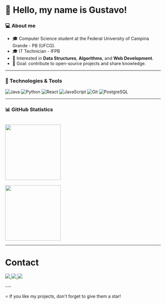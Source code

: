 # 👋 Hello, my name is Gustavo!

### 💻 About me

* 🎓 Computer Science student at the Federal University of Campina Grande - PB (UFCG).
* 🎓 IT Technician - IFPB
* 🚀 Interested in **Data Structures**, **Algorithms**, and **Web Development**.
* 🎯 Goal: contribute to open-source projects and share knowledge.

---

### 🔧 Technologies & Tools
![Java](https://img.shields.io/badge/Java-ED8B00?style=for-the-badge&logo=openjdk&logoColor=white)
![Python](https://img.shields.io/badge/Python-3776AB?style=for-the-badge&logo=python&logoColor=white)
![React](https://img.shields.io/badge/React-20232A?style=for-the-badge&logo=react&logoColor=61DAFB)
![JavaScript](https://img.shields.io/badge/JavaScript-F7DF1E?style=for-the-badge&logo=javascript&logoColor=black)
![Git](https://img.shields.io/badge/Git-F05033?style=for-the-badge&logo=git&logoColor=white)
![PostgreSQL](https://img.shields.io/badge/PostgreSQL-316192?style=for-the-badge&logo=postgresql&logoColor=white)

---
### 📊 GitHub Statistics

<br>

<div align="left"> 
  <img src="https://github-readme-stats.vercel.app/api?username=gustavofranco19&show_icons=true&theme=dark&card_width=400" height="180"/>
</div>
<br>
<img src="https://github-readme-stats.vercel.app/api/top-langs/?username=gustavofranco19&layout=compact&theme=dark&card_width=400" height="180"/>

---

# Contact

<p align="left">
  <a href="https://www.linkedin.com/in/gustavo-franco-frança-926193306">
    <img src="https://img.shields.io/badge/LinkedIn-0077B5?style=for-the-badge&logo=linkedin&logoColor=white"/>
  </a>
  <a href="https://instagram.com/gustavofrancofranca">
    <img src="https://img.shields.io/badge/Instagram-E4405F?style=for-the-badge&logo=instagram&logoColor=white"/>
  </a>
  <a href="gustavo.franco.franca@ccc.ufcg.edu.br">
    <img src="https://img.shields.io/badge/Email-D14836?style=for-the-badge&logo=gmail&logoColor=white"/>
  </a>
</p>
---

⭐ If you like my projects, don't forget to give them a star!
